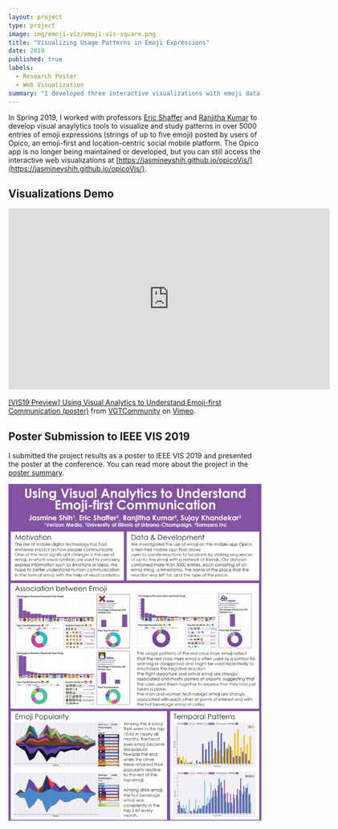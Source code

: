 ```yaml
---
layout: project
type: project
image: img/emoji-viz/emoji-vis-square.png
title: "Visualizing Usage Patterns in Emoji Expressions"
date: 2019
published: true
labels:
  - Research Poster
  - Web Visualization
summary: "I developed three interactive visualizations with emoji data obtained from an emoji-only location check-in mobile app Opico."
---
```


In Spring 2019, I worked with professors [Eric Shaffer](https://cs.illinois.edu/about/people/faculty/shaffer1) and [Ranjitha Kumar](http://ranjithakumar.net/) to develop visual anaylytics tools to visualize and study patterns in over 5000 entries of emoji expressions (strings of up to five emoji) posted by users of Opico, an emoji-first and location-centric social mobile platform. The Opico app is no longer being maintained or developed, but you can still access the interactive web visualizations at [https://jasmineyshih.github.io/opicoVis/](https://jasmineyshih.github.io/opicoVis/).

## Visualizations Demo
<iframe src="https://player.vimeo.com/video/361162822" width="640" height="360" frameborder="0" allow="autoplay; fullscreen" allowfullscreen></iframe>
<p><a href="https://vimeo.com/361162822">[VIS19 Preview] Using Visual Analytics to Understand Emoji-first Communication (poster)</a> from <a href="https://vimeo.com/vgtcommunity">VGTCommunity</a> on <a href="https://vimeo.com">Vimeo</a>.</p>

## Poster Submission to IEEE VIS 2019
I submitted the project results as a poster to IEEE VIS 2019 and presented the poster at the conference. You can read more about the project in the [poster summary](https://jasmineyshih.github.io/pdf/Emoji_Viz_Poster_Summary.pdf).

<img class="ui image" src="../img/emoji-viz/emoji-viz-poster.png">